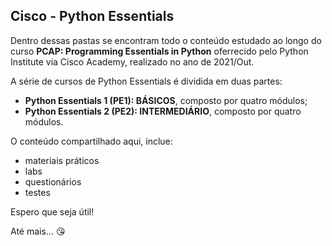 ## Cisco - Python Essentials


Dentro dessas pastas se encontram todo o conteúdo estudado ao longo do curso **PCAP: Programming Essentials in Python** oferrecido pelo Python Institute via Cisco Academy, realizado no ano de 2021/Out.

A série de cursos de Python Essentials é dividida em duas partes:

- **Python Essentials 1 (PE1): BÁSICOS**, composto por quatro módulos;
- **Python Essentials 2 (PE2): INTERMEDIÁRIO**, composto por quatro módulos.

O conteúdo compartilhado aqui, inclue:
- materiais práticos
- labs
- questionários
- testes


Espero que seja útil!

Até mais... :kissing_heart:
